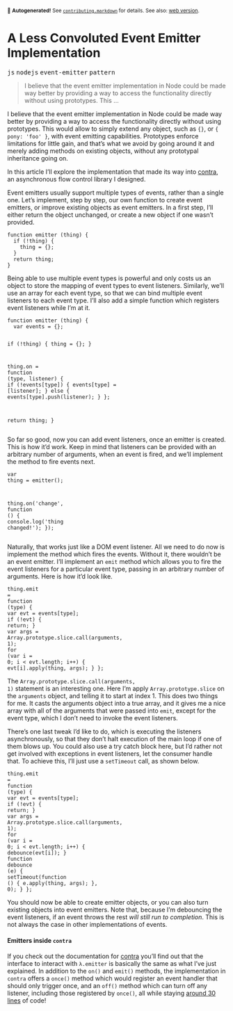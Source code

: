 <sub>&#x1F6A8; <strong>Autogenerated!</strong> See <a href="https://github.com/ponyfoo/articles/tree/noindex/contributing.markdown"><code>contributing.markdown</code></a> for details. See also: <a href="https://ponyfoo.com/articles/a-less-convoluted-event-emitter-implementation">web version</a>.</sub>

<a href="https://ponyfoo.com/articles/a-less-convoluted-event-emitter-implementation"><div></div></a>

<h1>A Less Convoluted Event Emitter Implementation</h1>

<p><kbd>js</kbd> <kbd>nodejs</kbd> <kbd>event-emitter</kbd> <kbd>pattern</kbd></p>

<blockquote><p>I believe that the event emitter implementation in Node could be made way better by providing a way to access the functionality directly without using prototypes. This &#x2026;</p></blockquote>

<div><p>I believe that the event emitter implementation in Node could be made way better by providing a way to access the functionality directly without using prototypes. This would allow to simply extend any object, such as <code class="md-code md-code-inline">{}</code>, or <code class="md-code md-code-inline">{ pony: &apos;foo&apos; }</code>, with event emitting capabilities. Prototypes enforce limitations for little gain, and that&#x2019;s what we avoid by going around it and merely adding methods on existing objects, without any prototypal inheritance going on.</p></div>

<blockquote></blockquote>

<div><p>In this article I&#x2019;ll explore the implementation that made its way into <a href="https://github.com/bevacqua/contra" target="_blank">contra</a>, an asynchronous flow control library I designed.</p></div>

<div><p>Event emitters usually support multiple types of events, rather than a single one. Let&#x2019;s implement, step by step, our own function to create event emitters, or improve existing objects as event emitters. In a first step, I&#x2019;ll either return the object unchanged, or create a new object if one wasn&#x2019;t provided.</p> <pre class="md-code-block"><code class="md-code md-lang-javascript"><span class="md-code-function"><span class="md-code-keyword">function</span> <span class="md-code-title">emitter</span> <span class="md-code-params">(thing)</span> </span>{
  <span class="md-code-keyword">if</span> (!thing) {
    thing = {};
  }
  <span class="md-code-keyword">return</span> thing;
}
</code></pre> <p>Being able to use multiple event types is powerful and only costs us an object to store the mapping of event types to event listeners. Similarly, we&#x2019;ll use an array for each event type, so that we can bind multiple event listeners to each event type. I&#x2019;ll also add a simple function which registers event listeners while I&#x2019;m at it.</p> <pre class="md-code-block"><code class="md-code md-lang-javascript"><span class="md-code-function"><span class="md-code-keyword">function</span> <span class="md-code-title">emitter</span> <span class="md-code-params">(thing)</span> </span>{
  <span class="md-code-keyword">var</span> events = {};

  <span class="md-code-keyword">if</span> (!thing) {
    thing = {};
  }

  thing.on = <span class="md-code-function"><span class="md-code-keyword">function</span> <span class="md-code-params">(type, listener)</span> </span>{
    <span class="md-code-keyword">if</span> (!events[type]) {
      events[type] = [listener];
    } <span class="md-code-keyword">else</span> {
      events[type].push(listener);
    }
  };

  <span class="md-code-keyword">return</span> thing;
}
</code></pre> <p>So far so good, now you can add event listeners, once an emitter is created. This is how it&#x2019;d work. Keep in mind that listeners can be provided with an arbitrary number of arguments, when an event is fired, and we&#x2019;ll implement the method to fire events next.</p> <pre class="md-code-block"><code class="md-code md-lang-javascript"><span class="md-code-keyword">var</span> thing = emitter();

thing.on(<span class="md-code-string">&apos;change&apos;</span>, <span class="md-code-function"><span class="md-code-keyword">function</span> <span class="md-code-params">()</span> </span>{
  <span class="md-code-built_in">console</span>.log(<span class="md-code-string">&apos;thing changed!&apos;</span>);
});
</code></pre> <p>Naturally, that works just like a DOM event listener. All we need to do now is implement the method which fires the events. Without it, there wouldn&#x2019;t be an event emitter. I&#x2019;ll implement an <code class="md-code md-code-inline">emit</code> method which allows you to fire the event listeners for a particular event type, passing in an arbitrary number of arguments. Here is how it&#x2019;d look like.</p> <pre class="md-code-block"><code class="md-code md-lang-javascript">thing.emit = <span class="md-code-function"><span class="md-code-keyword">function</span> <span class="md-code-params">(type)</span> </span>{
  <span class="md-code-keyword">var</span> evt = events[type];
  <span class="md-code-keyword">if</span> (!evt) {
    <span class="md-code-keyword">return</span>;
  }
  <span class="md-code-keyword">var</span> args = <span class="md-code-built_in">Array</span>.prototype.slice.call(<span class="md-code-built_in">arguments</span>, <span class="md-code-number">1</span>);
  <span class="md-code-keyword">for</span> (<span class="md-code-keyword">var</span> i = <span class="md-code-number">0</span>; i &lt; evt.length; i++) {
    evt[i].apply(thing, args);
  }
};
</code></pre> <p>The <code class="md-code md-code-inline">Array.prototype.slice.call(arguments, 1)</code> statement is an interesting one. Here I&#x2019;m apply <code class="md-code md-code-inline">Array.prototype.slice</code> on the <code class="md-code md-code-inline">arguments</code> object, and telling it to start at index 1. This does two things for me. It casts the arguments object into a true array, and it gives me a nice array with all of the arguments that were passed into <code class="md-code md-code-inline">emit</code>, except for the event type, which I don&#x2019;t need to invoke the event listeners.</p> <p>There&#x2019;s one last tweak I&#x2019;d like to do, which is executing the listeners asynchronously, so that they don&#x2019;t halt execution of the main loop if one of them blows up. You could also use a try catch block here, but I&#x2019;d rather not get involved with exceptions in event listeners, let the consumer handle that. To achieve this, I&#x2019;ll just use a <code class="md-code md-code-inline">setTimeout</code> call, as shown below.</p> <pre class="md-code-block"><code class="md-code md-lang-javascript">thing.emit = <span class="md-code-function"><span class="md-code-keyword">function</span> <span class="md-code-params">(type)</span> </span>{
  <span class="md-code-keyword">var</span> evt = events[type];
  <span class="md-code-keyword">if</span> (!evt) {
    <span class="md-code-keyword">return</span>;
  }
  <span class="md-code-keyword">var</span> args = <span class="md-code-built_in">Array</span>.prototype.slice.call(<span class="md-code-built_in">arguments</span>, <span class="md-code-number">1</span>);
  <span class="md-code-keyword">for</span> (<span class="md-code-keyword">var</span> i = <span class="md-code-number">0</span>; i &lt; evt.length; i++) {
    debounce(evt[i]);
  }
  <span class="md-code-function"><span class="md-code-keyword">function</span> <span class="md-code-title">debounce</span> <span class="md-code-params">(e)</span> </span>{
    setTimeout(<span class="md-code-function"><span class="md-code-keyword">function</span> <span class="md-code-params">()</span> </span>{
      e.apply(thing, args);
    }, <span class="md-code-number">0</span>);
  }
};
</code></pre> <p>You should now be able to create emitter objects, or you can also turn existing objects into event emitters. Note that, because I&#x2019;m debouncing the event listeners, if an event throws the rest <em>will still run to completion</em>. This is not always the case in other implementations of events.</p> <h4 id="emitters-inside-contra">Emitters inside <code class="md-code md-code-inline">contra</code></h4> <p>If you check out the documentation for <a href="https://github.com/bevacqua/contra" target="_blank" aria-label="Contra: Asynchronous flow control with a functional taste to it">contra</a> you&#x2019;ll find out that the interface to interact with <code class="md-code md-code-inline">&#x3BB;.emitter</code> is basically the same as what I&#x2019;ve just explained. In addition to the <code class="md-code md-code-inline">on()</code> and <code class="md-code md-code-inline">emit()</code> methods, the implementation in <code class="md-code md-code-inline">contra</code> offers a <code class="md-code md-code-inline">once()</code> method which would register an event handler that should only trigger once, and an <code class="md-code md-code-inline">off()</code> method which can turn off any listener, including those registered by <code class="md-code md-code-inline">once()</code>, all while staying <a href="https://github.com/bevacqua/contra/blob/master/src/contra.js#L140-L171" target="_blank" aria-label="Contra&apos;s implementation of Event Emitters">around 30 lines</a> of code!</p></div>
